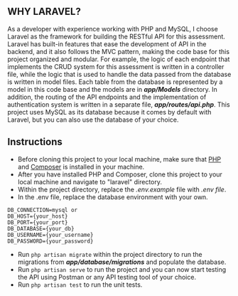 
## WHY LARAVEL?
<p>As a developer with experience working with PHP and MySQL, I choose Laravel as the framework for building the RESTful API for this assessment. 
Laravel has built-in features that ease the development of API in the backend, and it also follows the MVC pattern, making the code base for this project organized and modular.
For example, the logic of each endpoint that implements the CRUD system for this assessment is written in a controller file, while the logic that is used to handle the data passed from
the database is written in model files. Each table from the database is represented by a model in this code base and the models are in <i><b>app/Models</b></i> directory. In addition, the routing of the
API endpoints and the implementation of authentication system  is written in a separate file, <i><b>app/routes/api.php</b></i>. This project uses MySQL as its database because it comes by default with Laravel, but you can also use the database of your choice.</p>

## Instructions

- Before cloning this project to your local machine, make sure that <a href="https://www.php.net/">PHP</a> and <a href="https://getcomposer.org/">Composer</a>  is installed in your machine.
- After you have installed PHP and Composer, clone this project to your local machine and navigate to "laravel" directory.
- Within the project directory, replace the <i>.env.example</i> file with <i>.env file</i>.
- In the .env file, replace the database environment with your own.

```
DB_CONNECTION=mysql or 
DB_HOST={your_host}
DB_PORT={your_port}
DB_DATABASE={your_db}
DB_USERNAME={your_username}
DB_PASSWORD={your_password}
```
- Run ```php artisan migrate``` within the project directory to run the migrations from <i><b>app/database/migrations</b></i> and populate the database.
- Run ```php artisan serve``` to run the project and you can now start testing the API using Postman or any API testing tool of your choice.
- Run ```php artisan test``` to run the unit tests.

##

